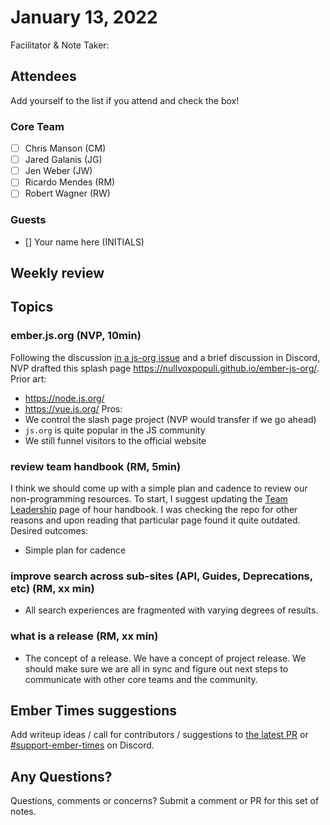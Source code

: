 # January 13, 2022

Facilitator & Note Taker: 

## Attendees

Add yourself to the list if you attend and check the box!

### Core Team

- [ ] Chris Manson (CM)
- [ ] Jared Galanis (JG)
- [ ] Jen Weber (JW)
- [ ] Ricardo Mendes (RM)
- [ ] Robert Wagner (RW)

### Guests

- [] Your name here (INITIALS)

## Weekly review

## Topics

### ember.js.org (NVP, 10min)
Following the discussion [in a js-org issue](https://github.com/js-org/js.org/pull/6789#issuecomment-1008952693) and a brief discussion in Discord, NVP drafted this splash page https://nullvoxpopuli.github.io/ember-js-org/.
Prior art:
- https://node.js.org/
- https://vue.js.org/
Pros:
- We control the slash page project (NVP would transfer if we go ahead)
- `js.org` is quite popular in the JS community
- We still funnel visitors to the official website

### review team handbook (RM, 5min)
I think we should come up with a simple plan and cadence to review our non-programming resources.
To start, I suggest updating the [Team Leadership](https://github.com/ember-learn/handbook/blob/main/team-leadership.md) page of hour handbook.
I was checking the repo for other reasons and upon reading that particular page found it quite outdated.
Desired outcomes:
- Simple plan for cadence

### improve search across sub-sites (API, Guides, Deprecations, etc) (RM, xx min)

- All search experiences are fragmented with varying degrees of results.

### what is a release (RM, xx min)

- The concept of a release. We have a concept of project release. We should make
sure we are all in sync and figure out next steps to communicate with other
core teams and the community.

<!-- If you would like to add a topic to the agenda please add a suggestion to the PR using the following format: -->
<!-- ### Your topic (INITIALS, expected duration in minutes) -->
<!-- ### Your topic (INITIALS, expected duration in minutes) -->
<!-- ### Your topic (INITIALS, expected duration in minutes) -->
<!-- ### Your topic (INITIALS, expected duration in minutes) -->
<!-- ### Your topic (INITIALS, expected duration in minutes) -->
<!-- ### Your topic (INITIALS, expected duration in minutes) -->

## Ember Times suggestions

Add writeup ideas / call for contributors / suggestions to [the latest PR](https://github.com/ember-learn/ember-blog/pulls?q=is%3Aopen+is%3Apr+label%3A%22%F0%9F%97%9E+embertimes%22%20or%20#support-ember-times) or [#support-ember-times](https://discordapp.com/channels/480462759797063690/485450546887786506) on Discord.

## Any Questions?

Questions, comments or concerns? Submit a comment or PR for this set of notes.
